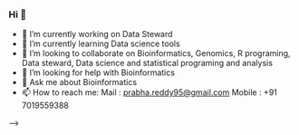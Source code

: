 ### Hi  👋
- 🔭 I’m currently working on Data Steward
- 🌱 I’m currently learning Data science tools
- 👯 I’m looking to collaborate on Bioinformatics, Genomics, R programing, Data steward, Data science and statistical programing and analysis
- 🤔 I’m looking for help with Bioinformatics
- 💬 Ask me about Bioinformatics 
- 📫 How to reach me: Mail : prabha.reddy95@gmail.com
                      Mobile : +91 7019559388

-->
<!--
**Prabhakarareddyav/Prabhakarareddyav** is a ✨ _special_ ✨ repository because its `README.md` (this file) appears on your GitHub profile.



